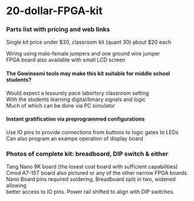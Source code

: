 # 20-dollar-FPGA-kit  
### Parts list with pricing and web links  
Single kit price under $30, classroom kit (quant 30) about $20 each  

Wiring using male-female jumpers and one ground wire jumper  
FPGA board also available with small LCD screen  

#### The Gowinsemi tools may make this kit suitable for middle school students?  
Would expect a lessurely pace labortory classroom setting  
With the students learning digital/binary signals and logic  
Much of which can be done via PC simulator  
#### Instant gratification via preprogrammed configurations  
Use IO pins to provide connections from buttons to logic gates to LEDs  
Can also program an exampe operation of display board  

### Photos of complete kit: breadboard, DIP switch & either  
Tang Nano 9K board (the losest cost board with sufficient capabilities)  
Cmod A7-15T board also pictured or any of the other narrow FPGA boards.   
Nano Board pins required soldering, Breadboard split in two, widened allowing  
better access to IO pins. Power rail shifted to align with DIP switches.  
